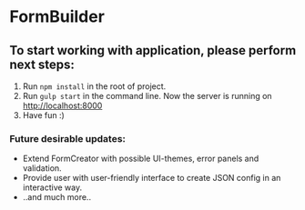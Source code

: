 <h1>FormBuilder</h1>

<h2>To start working with application, please perform next steps:</h2>
<ol>
  <li>Run <code>npm install</code> in the root of project.</li>
  <li>Run <code>gulp start</code> in the command line.
    Now the server is running on <a href="http://localhost:8000" title="server">http://localhost:8000</a></li>
  <li>Have fun :)</li>
</ol>

<h3>Future desirable updates:</h3>
<ul>
  <li>Extend FormCreator with possible UI-themes, error panels and validation.</li>
  <li>Provide user with user-friendly interface to create JSON config in an interactive way.</li>
  <li>..and much more..</li>
</ul>